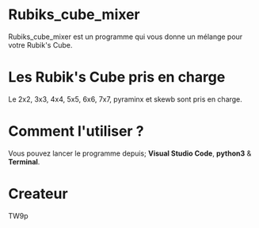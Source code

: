 # Rubiks_cube_mixer
Rubiks_cube_mixer est un programme qui vous donne un mélange pour votre Rubik's Cube.

# Les Rubik's Cube pris en charge
Le 2x2, 3x3, 4x4, 5x5, 6x6, 7x7, pyraminx et skewb sont pris en charge.

# Comment l'utiliser ?
Vous pouvez lancer le programme depuis; **Visual Studio Code**, **python3** & **Terminal**.

# Createur
TW9p
